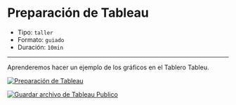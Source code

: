 # Preparación de Tableau

* Tipo: `taller`
* Formato: `guiado`
* Duración: `10min`

***
Aprenderemos hacer un ejemplo de los gráficos en el Tablero Tableu.

[![Preparación de Tableau](https://embed-ssl.wistia.com/deliveries/2b4a23def4e391e333a3af98e40ac541a26c4d99.jpg?image_play_button_size=2x&amp;image_crop_resized=960x540&amp;image_play_button=1&amp;image_play_button_color=f7b617e0)](https://laboratoria.wistia.com/medias/gurasivz5w?wvideo=gurasivz5w)

[![Guardar archivo de Tableau Publico](https://embed-ssl.wistia.com/deliveries/8e796db163ea8f3f3e817514d502b7b8961a1213.jpg?image_play_button_size=2x&amp;image_crop_resized=960x540&amp;image_play_button=1&amp;image_play_button_color=f7b617e0)](https://laboratoria.wistia.com/medias/66p2zjtpjy?wvideo=66p2zjtpjy)
